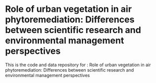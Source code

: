 # Role of urban vegetation in air phytoremediation: Differences between  scientific research and environmental management perspectives

This is the code and data repository for : Role of urban vegetation in air phytoremediation: Differences between  scientific research and environmental management perspectives

